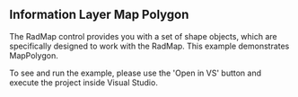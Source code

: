 ## Information Layer Map Polygon
The RadMap control provides you with a set of shape objects, which are specifically designed to work with the RadMap. This example demonstrates MapPolygon.

To see and run the example, please use the 'Open in VS' button and execute the project inside Visual Studio.

[//]: <keywords:CaptionTemplate, HotSpot, MapMouseLocationIndicator>
